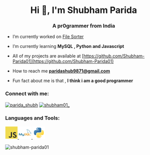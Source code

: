 <h1 align="center">Hi 👋, I'm Shubham Parida</h1>
<h3 align="center">A pr0grammer from India</h3>

- I’m currently worked on [File Sorter](https://github.com/Shubham-Parida01/File-Sorter)

- I’m currently learning **MySQL , Python and Javascript**

- All of my projects are available at [https://github.com/Shubham-Parida01](https://github.com/Shubham-Parida01)

- How to reach me **paridashub9871@gmail.com**

- Fun fact about me is that , **I think i am a good programmer**

<h3 align="left">Connect with me:</h3>
<p align="left">
<a href="https://instagram.com/parida_shubh" target="blank"><img align="center" src="https://raw.githubusercontent.com/rahuldkjain/github-profile-readme-generator/master/src/images/icons/Social/instagram.svg" alt="parida_shubh" height="30" width="40" /></a>
<a href="https://www.leetcode.com/shubham01_" target="blank"><img align="center" src="https://raw.githubusercontent.com/rahuldkjain/github-profile-readme-generator/master/src/images/icons/Social/leet-code.svg" alt="shubham01_" height="30" width="40" /></a>
</p>

<h3 align="left">Languages and Tools:</h3>
<p align="left"> <a href="https://developer.mozilla.org/en-US/docs/Web/JavaScript" target="_blank" rel="noreferrer"> <img src="https://raw.githubusercontent.com/devicons/devicon/master/icons/javascript/javascript-original.svg" alt="javascript" width="40" height="40"/> </a> <a href="https://www.mysql.com/" target="_blank" rel="noreferrer"> <img src="https://raw.githubusercontent.com/devicons/devicon/master/icons/mysql/mysql-original-wordmark.svg" alt="mysql" width="40" height="40"/> </a> <a href="https://www.python.org" target="_blank" rel="noreferrer"> <img src="https://raw.githubusercontent.com/devicons/devicon/master/icons/python/python-original.svg" alt="python" width="40" height="40"/> </a> </p>

<p><img align="center" src="https://github-readme-stats.vercel.app/api/top-langs?username=shubham-parida01&show_icons=true&locale=en&layout=compact" alt="shubham-parida01" /></p>
